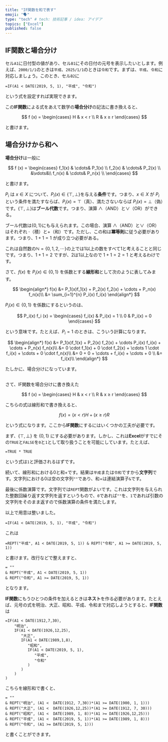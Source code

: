 ```yaml
---
title: "IF関数を和で表す"
emoji: "🗣️"
type: "tech" # tech: 技術記事 / idea: アイデア
topics: ["Excel"]
published: false
---
```


## IF関数と場合分け

セル``A1``に日付型の値があり、セル``B1``にその日付の元号を表示したいとします。例えば、``2000/1/1``のときは``平成``、``2025/1/1``のときは``令和``です。まずは、``平成``、``令和``に対応しましょう。このとき、セル``B2``に

```
=IF(A1 < DATE(2019, 5, 1), "平成", "令和")
```

という式を設定すれば実現できます。

この**IF関数**による式をあえて数学の**場合分け**の記法に書き換えると、

$$
f (x) = 
\begin{cases}
   H & x < r \\
   R & x ≥ r
\end{cases}
$$

と書けます。

## 場合分けから和へ

**場合分け**は一般に

$$
f (x) = 
\begin{cases}
   f_1(x) & \cdots& P_1(x) \\
   f_2(x) & \cdots& P_2(x) \\
   &\vdots&\\
   f_n(x) & \cdots& P_n(x) \\
\end{cases}
$$

と書けます。

$P_i$ は $x \in X$ について、$P_i(x) \in \{\top, \bot\}$を与える**条件**です。つまり、$x \in X$ が $P_i$ という条件を満たすならば、$P_i(x) = \top$（真）、満たさないならば $P_i(x) = \bot$（偽）です。$\{\top, \bot\}$は**ブール代数**です。つまり、演算 $\land$（AND）と$\lor$（OR）ができる。

ブール代数は$\{0, 1\}$にも与えられます。この場合、演算 $\land$（AND）と$\lor$（OR）はそれぞれ $\cdot$（積）と$+$（和）です。ただし、この和は**冪等則**に従う必要があります。つまり、$1 + 1 = 1$ が成り立つ必要がある。

これは自然数の$\mathbb{N} = \{0, 1, 2, \cdots\}$の上では$1$以上の数をすべて$1$と考えることと同じです。つまり、$1 + 1 = 2$ ですが、$2$は$1$以上なので $1 + 1 = 2 = 1$ と考えるわけです。

さて、$f(x)$ を $P_i(x) \in \{0, 1\}$ を係数とする**線形和**として次のように表してみます。

$$
\begin{align*}
f(x) &= P_1(x)f_1(x) + P_2(x) f_2(x) + \cdots + P_n(x) f_n(x)\\
     &= \sum_{i=1}^{n} P_i(x) f_i(x)
\end{align*}
$$

$P_i(x) \in \{0, 1\}$ を係数にするというのは、

$$
P_i(x) f_i (x) = 
\begin{cases}
   f_i(x) & P_i(x) = 1 \\
   0 & P_i(x) = 0
\end{cases}
$$

という意味です。たとえば、$P_i = 1$ のときは、こういう計算になります。

$$
\begin{align*}
f(x) &= P_1(x)f_1(x) + P_2(x) f_2(x) + \cdots P_i(x) f_i(x) + \cdots + P_n(x) f_n(x)\\
&= 0 \cdot f_1(x) + 0 \cdot f_2(x) + \cdots 1 \cdot f_i(x) + \cdots + 0 \cdot f_n(x)\\
     &= 0 + 0 + \cdots + f_i(x) + \cdots + 0 \\
     &= f_i(x)\\
\end{align*}
$$

たしかに、場合分けになっています。

## 

さて、IF関数を場合分けに書き換えた

$$
f (x) = 
\begin{cases}
   H & x < r \\
   R & x ≥ r
\end{cases}
$$

こちらの式は線形和で書き換えると、

$$
f (x) = (x < r)H + (x ≥ r)R
$$

という式になります。ここから**IF関数**にするにはいくつかの工夫が必要です。

まず、$\{\top, \bot\}$ を $\{0, 1\}$ にする必要があります。しかし、これは**Excel**がすでにその``TRUE``と``FALSE``を``0``と``1``として取り扱うことを可能にしています。たとえば、

```
=TRUE * TRUE
```

という式は``1``と評価されるはずです。

続いて、線形和における$0$と和$+$です。結果は``平成``または``令和``ですから**文字列**です。文字列における$0$は空の文字列``""``であり、和$+$は連結演算子``&``です。

最後に係数演算です。文字列では``REPT``関数がよいです。これは文字列を与えられた整数回繰り返す文字列を返すというもので、``0``であれば``""``を、``1``であれば引数の文字列をそのまま返すので係数演算の条件を満たします。

以上で用意は整いました。

```
=IF(A1 < DATE(2019, 5, 1), "平成", "令和")
```

これは

```
=REPT("平成", A1 < DATE(2019, 5, 1)) & REPT("令和", A1 >= DATE(2019, 5, 1))
```

と書けます。改行などで整えますと、

```
= ""
& REPT("平成", A1 < DATE(2019, 5, 1))
& REPT("令和", A1 >= DATE(2019, 5, 1))
```

となります。

**IF関数**にもうひとつの条件を加えるときは**ネスト**を作る必要があります。たとえば、元号の式を明治、大正、昭和、平成、令和まで対応しようとすると、**IF関数**は

```
=IF(A1 < DATE(1912,7,30), 
    "明治",
    IF(A1 < DATE(1926,12,25), 
       "大正", 
       IF(A1 < DATE(1989,1,8), 
          "昭和", 
          IF(A1 < DATE(2019, 5, 1), 
             "平成",
             "令和"
          )
       )
    )
)
```

こちらを線形和で書くと、
```
= ""
& REPT("明治", (A1 <  DATE(1912, 7,30))*(A1 >= DATE(1900, 1, 1)))
& REPT("大正", (A1 <  DATE(1926,12,25))*(A1 >= DATE(1912, 7, 30)))
& REPT("昭和", (A1 <  DATE(1989, 1, 8))*(A1 >= DATE(1926,12,25)))
& REPT("平成", (A1 <  DATE(2019, 5, 1))*(A1 >= DATE(1989, 1, 8)))
& REPT("令和", (A1 >= DATE(2019, 5, 1)))
```
と書くことができます。